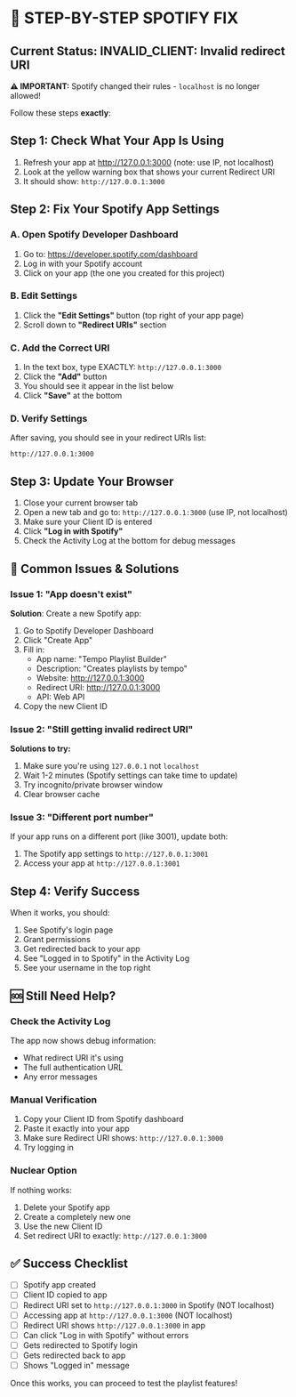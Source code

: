# 🔧 STEP-BY-STEP SPOTIFY FIX

## Current Status: INVALID_CLIENT: Invalid redirect URI

**⚠️ IMPORTANT:** Spotify changed their rules - `localhost` is no longer allowed!

Follow these steps **exactly**:

## Step 1: Check What Your App Is Using

1. Refresh your app at http://127.0.0.1:3000 (note: use IP, not localhost)
2. Look at the yellow warning box that shows your current Redirect URI
3. It should show: `http://127.0.0.1:3000`

## Step 2: Fix Your Spotify App Settings

### A. Open Spotify Developer Dashboard
1. Go to: https://developer.spotify.com/dashboard
2. Log in with your Spotify account
3. Click on your app (the one you created for this project)

### B. Edit Settings
1. Click the **"Edit Settings"** button (top right of your app page)
2. Scroll down to **"Redirect URIs"** section

### C. Add the Correct URI
1. In the text box, type EXACTLY: `http://127.0.0.1:3000`
2. Click the **"Add"** button
3. You should see it appear in the list below
4. Click **"Save"** at the bottom

### D. Verify Settings
After saving, you should see in your redirect URIs list:
```
http://127.0.0.1:3000
```

## Step 3: Update Your Browser

1. Close your current browser tab
2. Open a new tab and go to: `http://127.0.0.1:3000` (use IP, not localhost)
3. Make sure your Client ID is entered
4. Click **"Log in with Spotify"**
5. Check the Activity Log at the bottom for debug messages

## 🚨 Common Issues & Solutions

### Issue 1: "App doesn't exist"
**Solution**: Create a new Spotify app:
1. Go to Spotify Developer Dashboard
2. Click "Create App"
3. Fill in:
   - App name: "Tempo Playlist Builder"
   - Description: "Creates playlists by tempo"
   - Website: http://127.0.0.1:3000
   - Redirect URI: http://127.0.0.1:3000
   - API: Web API
4. Copy the new Client ID

### Issue 2: "Still getting invalid redirect URI"
**Solutions to try:**
1. Make sure you're using `127.0.0.1` not `localhost`
2. Wait 1-2 minutes (Spotify settings can take time to update)
3. Try incognito/private browser window
4. Clear browser cache

### Issue 3: "Different port number"
If your app runs on a different port (like 3001), update both:
1. The Spotify app settings to `http://127.0.0.1:3001`
2. Access your app at `http://127.0.0.1:3001`

## Step 4: Verify Success

When it works, you should:
1. See Spotify's login page
2. Grant permissions
3. Get redirected back to your app
4. See "Logged in to Spotify" in the Activity Log
5. See your username in the top right

## 🆘 Still Need Help?

### Check the Activity Log
The app now shows debug information:
- What redirect URI it's using
- The full authentication URL
- Any error messages

### Manual Verification
1. Copy your Client ID from Spotify dashboard
2. Paste it exactly into your app
3. Make sure Redirect URI shows: `http://127.0.0.1:3000`
4. Try logging in

### Nuclear Option
If nothing works:
1. Delete your Spotify app
2. Create a completely new one
3. Use the new Client ID
4. Set redirect URI to exactly: `http://127.0.0.1:3000`

## ✅ Success Checklist

- [ ] Spotify app created
- [ ] Client ID copied to app
- [ ] Redirect URI set to `http://127.0.0.1:3000` in Spotify (NOT localhost)
- [ ] Accessing app at `http://127.0.0.1:3000` (NOT localhost)
- [ ] Redirect URI shows `http://127.0.0.1:3000` in app
- [ ] Can click "Log in with Spotify" without errors
- [ ] Gets redirected to Spotify login
- [ ] Gets redirected back to app
- [ ] Shows "Logged in" message

Once this works, you can proceed to test the playlist features!
